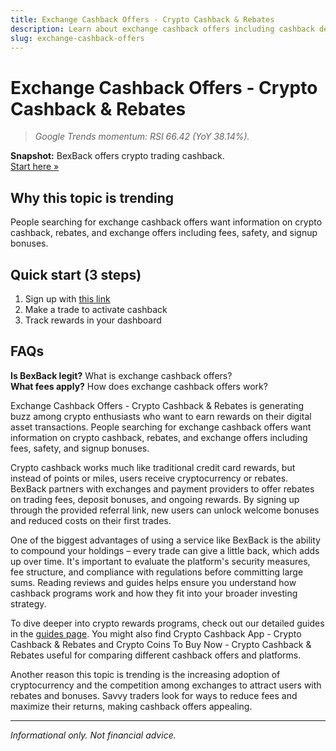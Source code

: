 ```yaml
---
title: Exchange Cashback Offers - Crypto Cashback & Rebates
description: Learn about exchange cashback offers including cashback deals, bonus offers, and how to maximize your crypto rewards.
slug: exchange-cashback-offers
---
```


# Exchange Cashback Offers - Crypto Cashback & Rebates

> _Google Trends momentum: RSI 66.42 (YoY 38.14%)._

**Snapshot:** BexBack offers crypto trading cashback.  
[Start here »](https://link.bexback.com/vfPttJ)

## Why this topic is trending
People searching for exchange cashback offers want information on crypto cashback, rebates, and exchange offers including fees, safety, and signup bonuses.

## Quick start (3 steps)
1) Sign up with [this link](https://link.bexback.com/vfPttJ)  
2) Make a trade to activate cashback  
3) Track rewards in your dashboard

## FAQs
**Is BexBack legit?** What is exchange cashback offers?  
**What fees apply?** How does exchange cashback offers work?

Exchange Cashback Offers - Crypto Cashback & Rebates is generating buzz among crypto enthusiasts who want to earn rewards on their digital asset transactions. People searching for exchange cashback offers want information on crypto cashback, rebates, and exchange offers including fees, safety, and signup bonuses.

Crypto cashback works much like traditional credit card rewards, but instead of points or miles, users receive cryptocurrency or rebates. BexBack partners with exchanges and payment providers to offer rebates on trading fees, deposit bonuses, and ongoing rewards. By signing up through the provided referral link, new users can unlock welcome bonuses and reduced costs on their first trades.

One of the biggest advantages of using a service like BexBack is the ability to compound your holdings – every trade can give a little back, which adds up over time. It's important to evaluate the platform's security measures, fee structure, and compliance with regulations before committing large sums. Reading reviews and guides helps ensure you understand how cashback programs work and how they fit into your broader investing strategy.

To dive deeper into crypto rewards programs, check out our detailed guides in the [guides page](/content/guides.md). You might also find Crypto Cashback App - Crypto Cashback & Rebates and Crypto Coins To Buy Now - Crypto Cashback & Rebates useful for comparing different cashback offers and platforms.

Another reason this topic is trending is the increasing adoption of cryptocurrency and the competition among exchanges to attract users with rebates and bonuses. Savvy traders look for ways to reduce fees and maximize their returns, making cashback offers appealing.

---
_Informational only. Not financial advice._
